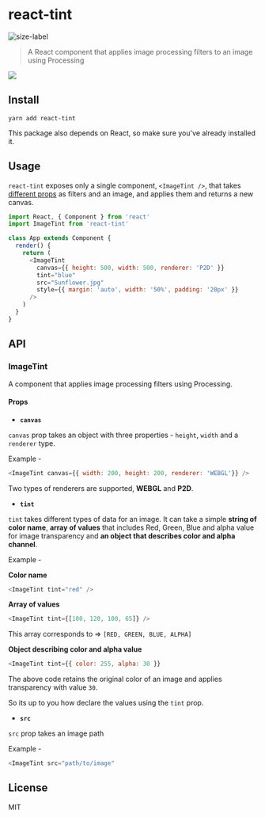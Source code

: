 # react-tint

![size-label](https://img.shields.io/badge/size-4.5%20KB-brightgreen.svg)

> A React component that applies image processing filters to an image using Processing

<img src="./art/Demo.gif">

## Install

```
yarn add react-tint
```

This package also depends on React, so make sure you've already installed it.

## Usage

`react-tint` exposes only a single component, `<ImageTint />`, that takes [different props]() as filters and an image, and applies them and returns a new canvas.

```js
import React, { Component } from 'react'
import ImageTint from 'react-tint'

class App extends Component {
  render() {
    return (
      <ImageTint
        canvas={{ height: 500, width: 500, renderer: 'P2D' }}
        tint="blue"
        src="Sunflower.jpg"
        style={{ margin: 'auto', width: '50%', padding: '20px' }}
      />
    )
  }
}
```

## API

### ImageTint

A component that applies image processing filters using Processing.

#### Props

* **`canvas`**

`canvas` prop takes an object with three properties - `height`, `width` and a `renderer` type.

Example -

```js
<ImageTint canvas={{ width: 200, height: 200, renderer: 'WEBGL'}} />
```

Two types of renderers are supported, **WEBGL** and **P2D**.

* **`tint`**

`tint` takes different types of data for an image. It can take a simple **string of color name**, **array of values** that includes Red, Green, Blue and alpha value for image transparency and **an object that describes color and alpha channel**.

Example -

**Color name**

```js
<ImageTint tint="red" />
```

**Array of values**

```js
<ImageTint tint={[100, 120, 100, 65]} />
```

This array corresponds to => `[RED, GREEN, BLUE, ALPHA]`

**Object describing color and alpha value**

```js
<ImageTint tint={{ color: 255, alpha: 30 }}
```

The above code retains the original color of an image and applies transparency with value `30`.

So its up to you how declare the values using the `tint` prop.

* **`src`**

`src` prop takes an image path

Example -

```js
<ImageTint src="path/to/image"
```

## License

MIT
